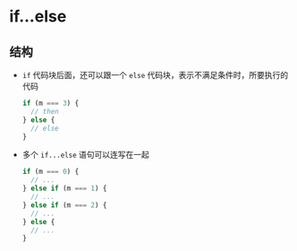# if...else

## 结构

- `if` 代码块后面，还可以跟一个 `else` 代码块，表示不满足条件时，所要执行的代码

    ```js
    if (m === 3) {
      // then
    } else {
      // else
    }
    ```

- 多个 `if...else` 语句可以连写在一起

    ```js
    if (m === 0) {
      // ...
    } else if (m === 1) {
      // ...
    } else if (m === 2) {
      // ...
    } else {
      // ...
    }
    ```
